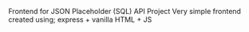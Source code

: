 Frontend for JSON Placeholder (SQL) API Project
Very simple frontend created using;
express + vanilla HTML + JS